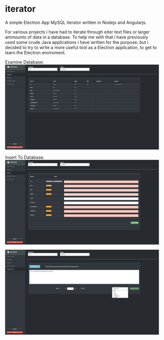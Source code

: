 # iterator
A simple Electron App MySQL iterator written in Nodejs and Angularjs. 

For various projects i have had to iterate through eiter text files or larger ammounts of data in a database. 
To help me with that i have previously used some crude Java applications i have written for the purpose, but i decided to try to write a more useful tool as a Electron application, to get to learn the Electron enviroment. 


Examine Database:
![examine](https://github.com/null4bl3/iterator/raw/master/DeepinScreenshot20161104131441.png)

Insert To Database:
![insert](https://github.com/null4bl3/iterator/raw/master/DeepinScreenshot20161104131454.png)


![iterate](https://github.com/null4bl3/iterator/raw/master/DeepinScreenshot20161104131625.png)
